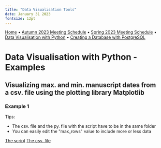 ```yaml
---
title: "Data Visualisation Tools"
date: January 31 2023
fontsize: 12pt
---
```


[Home](/) &bull; [Autumn 2023 Meeting Schedule](/ProgramAutumn23.md) &bull; [Spring 2023 Meeting Schedule](/ProgramSpring23.md) &bull; [Data Visualisation with Python](/DataVisualisation.md) &bull; [Creating a Database with PostgreSQL](/PostgreSQL1.md) 


# Data Visualisation with Python - Examples

## Visualizing max. and min. manuscript dates from a csv. file using the plotting library Matplotlib

### Example 1

Tips: 
* The csv. file and the py. file with the script have to be in the same folder
* You can easily edit the "max_rows" value to include more or less data

[The script](/example1.py)
[The csv. file](/example1.csv)


